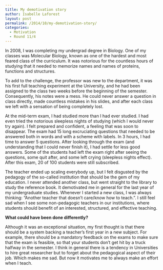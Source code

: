 ```yaml
---
title: My demotivation story
author: Isabelle Laforest
layout: post
permalink: /2014/10/my-demotivation-story/
categories:
  - Motivation
  - Round 11/4
---
```

In 2008, I was completing my undergrad degree in Biology. One of my classes was Molecular Biology, known as one of the hardest and most feared class of the curriculum. It was notorious for the countless hours of studying that it needed to memorize names and names of proteins, functions and structures.

To add to the challenge, the professor was new to the department, it was his first full teaching experiment at the University, and he had been assigned to the class two weeks before the beginning of the semester. Consequently, his notes were a mess. He could never answer a question in class directly, made countless mistakes in his slides, and after each class we left with a sensation of being completely lost.

At the mid-term exam, I had studied more than I had ever studied. I had even tried the notorious sleepless nights of studying (which I would never try again). I felt prepared and confident, a feeling that was soon to disappear. The exam had 15 long excruciating questions that needed to be answered both in words and with a scheme with labels. In 3 hours, I had time to answer 5 questions. After looking through the exam (and understanding that I could never finish it), I had settle for less good answers. Some of the students had left the exam right after seeing the questions, some quit after, and some left crying (sleepless nights effect). After this exam, 20 of 100 students were still subscribed.

The teacher ended up scaling everybody up, but I felt disgusted by the pedagogy of the so-called institution that should be the gem of my education. I never attended another class, but went straight to the library to study the reference book. It demotivated me in general for the last year of my undergraduate studies. Whenever I started a new class, I was always thinking: &#8220;Another teacher that doesn&#8217;t care/know how to teach.&#8221;. I still feel sad when I see some non-pedagogic teachers in our institutions, where students should benefit of an interested, structured, and effective teaching.

**What could have been done differently?**

Although it was an exceptional situation, my first thought is that there should be a system backing a teacher&#8217;s first year in a new subject. For example, there should be a mandatory feedback on the exams to make sure that the exam is feasible, so that your students don&#8217;t get hit by a truck halfway in the semester. I think in general there is a tendency in Universities to hire great researcher but to forget about the pedagogical aspect of their job. Which makes me sad. But now it motivates me to always make an effort when I teach.
